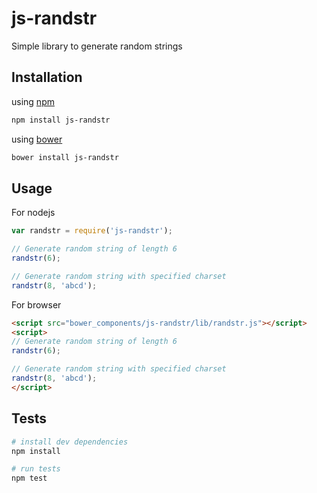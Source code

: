 # js-randstr
Simple library to generate random strings

## Installation
using [npm](http://github.com/isaacs/npm)
```sh
npm install js-randstr
```
using [bower](http://bower.io)
```sh
bower install js-randstr
```

## Usage
For nodejs
```js
var randstr = require('js-randstr');

// Generate random string of length 6
randstr(6);

// Generate random string with specified charset
randstr(8, 'abcd');

```

For browser
```html
<script src="bower_components/js-randstr/lib/randstr.js"></script>
<script>
// Generate random string of length 6
randstr(6);

// Generate random string with specified charset
randstr(8, 'abcd');
</script>

```

## Tests
```sh
# install dev dependencies
npm install

# run tests
npm test
```
